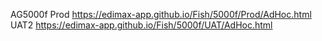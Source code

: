 AG5000f 
Prod https://edimax-app.github.io/Fish/5000f/Prod/AdHoc.html 
UAT2 https://edimax-app.github.io/Fish/5000f/UAT/AdHoc.html
